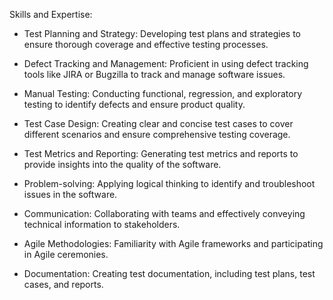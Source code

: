 Skills and Expertise:

- Test Planning and Strategy: Developing test plans and strategies to ensure thorough coverage and effective testing processes.

- Defect Tracking and Management: Proficient in using defect tracking tools like JIRA or Bugzilla to track and manage software issues.

- Manual Testing: Conducting functional, regression, and exploratory testing to identify defects and ensure product quality.

- Test Case Design: Creating clear and concise test cases to cover different scenarios and ensure comprehensive testing coverage.

- Test Metrics and Reporting: Generating test metrics and reports to provide insights into the quality of the software.

- Problem-solving: Applying logical thinking to identify and troubleshoot issues in the software.

- Communication: Collaborating with teams and effectively conveying technical information to stakeholders.

- Agile Methodologies: Familiarity with Agile frameworks and participating in Agile ceremonies.

- Documentation: Creating test documentation, including test plans, test cases, and reports.
